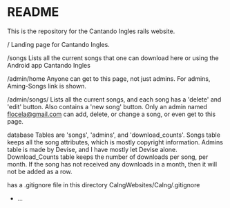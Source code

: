 # README
This is the repository for the Cantando Ingles rails website.

/                Landing page for Cantando Ingles.

/songs           Lists all the current songs that one can download here or
               using the Android app Cantando Ingles

/admin/home      Anyone can get to this page, not just admins. For admins,
               Aming-Songs link is shown.

/admin/songs/    Lists all the current songs, and each song has a 'delete'
               and 'edit' button. Also contains a 'new song' button. Only
               an admin named flocela@gmail.com can add, delete, or change
               a song, or even get to this page.

database         Tables are 'songs', 'admins', and 'download_counts'. 
                 Songs table keeps all the song attributes, which is
               mostly copyright information.
                 Admins table is made by Devise, and I have mostly let 
               Devise alone.
                 Download_Counts table keeps the number of downloads per
               song, per month. If the song has not received any downloads
               in a month, then it will not be added as a row.
 
has a .gitignore file in this directory CaIngWebsites/CaIng/.gitignore






















* ...
